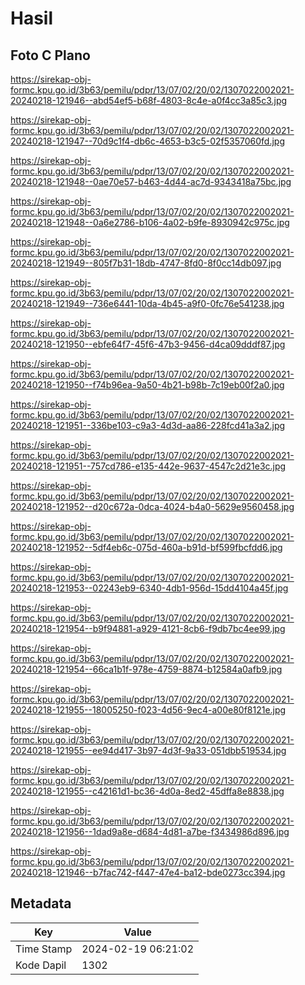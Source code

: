 # Hasil

## Foto C Plano

https://sirekap-obj-formc.kpu.go.id/3b63/pemilu/pdpr/13/07/02/20/02/1307022002021-20240218-121946--abd54ef5-b68f-4803-8c4e-a0f4cc3a85c3.jpg

https://sirekap-obj-formc.kpu.go.id/3b63/pemilu/pdpr/13/07/02/20/02/1307022002021-20240218-121947--70d9c1f4-db6c-4653-b3c5-02f5357060fd.jpg

https://sirekap-obj-formc.kpu.go.id/3b63/pemilu/pdpr/13/07/02/20/02/1307022002021-20240218-121948--0ae70e57-b463-4d44-ac7d-9343418a75bc.jpg

https://sirekap-obj-formc.kpu.go.id/3b63/pemilu/pdpr/13/07/02/20/02/1307022002021-20240218-121948--0a6e2786-b106-4a02-b9fe-8930942c975c.jpg

https://sirekap-obj-formc.kpu.go.id/3b63/pemilu/pdpr/13/07/02/20/02/1307022002021-20240218-121949--805f7b31-18db-4747-8fd0-8f0cc14db097.jpg

https://sirekap-obj-formc.kpu.go.id/3b63/pemilu/pdpr/13/07/02/20/02/1307022002021-20240218-121949--736e6441-10da-4b45-a9f0-0fc76e541238.jpg

https://sirekap-obj-formc.kpu.go.id/3b63/pemilu/pdpr/13/07/02/20/02/1307022002021-20240218-121950--ebfe64f7-45f6-47b3-9456-d4ca09dddf87.jpg

https://sirekap-obj-formc.kpu.go.id/3b63/pemilu/pdpr/13/07/02/20/02/1307022002021-20240218-121950--f74b96ea-9a50-4b21-b98b-7c19eb00f2a0.jpg

https://sirekap-obj-formc.kpu.go.id/3b63/pemilu/pdpr/13/07/02/20/02/1307022002021-20240218-121951--336be103-c9a3-4d3d-aa86-228fcd41a3a2.jpg

https://sirekap-obj-formc.kpu.go.id/3b63/pemilu/pdpr/13/07/02/20/02/1307022002021-20240218-121951--757cd786-e135-442e-9637-4547c2d21e3c.jpg

https://sirekap-obj-formc.kpu.go.id/3b63/pemilu/pdpr/13/07/02/20/02/1307022002021-20240218-121952--d20c672a-0dca-4024-b4a0-5629e9560458.jpg

https://sirekap-obj-formc.kpu.go.id/3b63/pemilu/pdpr/13/07/02/20/02/1307022002021-20240218-121952--5df4eb6c-075d-460a-b91d-bf599fbcfdd6.jpg

https://sirekap-obj-formc.kpu.go.id/3b63/pemilu/pdpr/13/07/02/20/02/1307022002021-20240218-121953--02243eb9-6340-4db1-956d-15dd4104a45f.jpg

https://sirekap-obj-formc.kpu.go.id/3b63/pemilu/pdpr/13/07/02/20/02/1307022002021-20240218-121954--b9f94881-a929-4121-8cb6-f9db7bc4ee99.jpg

https://sirekap-obj-formc.kpu.go.id/3b63/pemilu/pdpr/13/07/02/20/02/1307022002021-20240218-121954--66ca1b1f-978e-4759-8874-b12584a0afb9.jpg

https://sirekap-obj-formc.kpu.go.id/3b63/pemilu/pdpr/13/07/02/20/02/1307022002021-20240218-121955--18005250-f023-4d56-9ec4-a00e80f8121e.jpg

https://sirekap-obj-formc.kpu.go.id/3b63/pemilu/pdpr/13/07/02/20/02/1307022002021-20240218-121955--ee94d417-3b97-4d3f-9a33-051dbb519534.jpg

https://sirekap-obj-formc.kpu.go.id/3b63/pemilu/pdpr/13/07/02/20/02/1307022002021-20240218-121955--c42161d1-bc36-4d0a-8ed2-45dffa8e8838.jpg

https://sirekap-obj-formc.kpu.go.id/3b63/pemilu/pdpr/13/07/02/20/02/1307022002021-20240218-121956--1dad9a8e-d684-4d81-a7be-f3434986d896.jpg

https://sirekap-obj-formc.kpu.go.id/3b63/pemilu/pdpr/13/07/02/20/02/1307022002021-20240218-121946--b7fac742-f447-47e4-ba12-bde0273cc394.jpg


## Metadata

| Key        | Value               |
| ---------- | ------------------- |
| Time Stamp | 2024-02-19 06:21:02 |
| Kode Dapil | 1302                |




